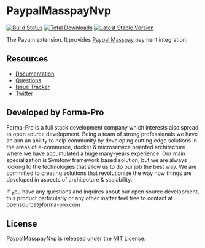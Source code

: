 # PaypalMasspayNvp
[![Build Status](https://travis-ci.org/Payum/PaypalMasspayNvp.png?branch=master)](https://travis-ci.org/Payum/PaypalMasspayNvp)
[![Total Downloads](https://poser.pugx.org/payum/paypal-masspay-nvp/d/total.png)](https://packagist.org/packages/payum/paypal-masspay-nvp)
[![Latest Stable Version](https://poser.pugx.org/payum/paypal-masspay-nvp/version.png)](https://packagist.org/packages/payum/paypal-masspay-nvp)

The Payum extension. It provides [Paypal Masspay](https://developer.paypal.com/docs/classic/mass-pay/integration-guide/MassPayOverview/) payment integration.

## Resources

* [Documentation](https://github.com/Payum/Payum/blob/master/docs/index.md#paypal-masspay)
* [Questions](http://stackoverflow.com/questions/tagged/payum)
* [Issue Tracker](https://github.com/Payum/Payum/issues)
* [Twitter](https://twitter.com/payumphp)

## Developed by Forma-Pro

Forma-Pro is a full stack development company which interests also spread to open source development. 
Being a team of strong professionals we have an aim an ability to help community by developing cutting edge solutions in the areas of e-commerce, docker & microservice oriented architecture where we have accumulated a huge many-years experience. 
Our main specialization is Symfony framework based solution, but we are always looking to the technologies that allow us to do our job the best way. We are committed to creating solutions that revolutionize the way how things are developed in aspects of architecture & scalability.

If you have any questions and inquires about our open source development, this product particularly or any other matter feel free to contact at opensource@forma-pro.com

## License

PaypalMasspayNvp is released under the [MIT License](LICENSE).
